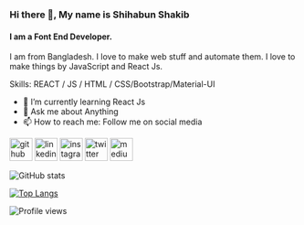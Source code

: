 ### Hi there 👋, My name is Shihabun Shakib
#### I am a Font End Developer. 
I am from Bangladesh. I love to make web stuff and automate them. I love to make things by JavaScript and React Js.

Skills: REACT / JS / HTML / CSS/Bootstrap/Material-UI

- 🌱 I’m currently learning React Js  
- 💬 Ask me about Anything 
- 📫 How to reach me: Follow me on social media 


[<img src='https://cdn.jsdelivr.net/npm/simple-icons@3.0.1/icons/github.svg' alt='github' height='40'>](https://github.com/iamshakibb)  [<img src='https://cdn.jsdelivr.net/npm/simple-icons@3.0.1/icons/linkedin.svg' alt='linkedin' height='40'>](https://www.linkedin.com/in/iamshakibb/)  [<img src='https://cdn.jsdelivr.net/npm/simple-icons@3.0.1/icons/instagram.svg' alt='instagram' height='40'>](https://www.instagram.com/iamshakibb/)  [<img src='https://cdn.jsdelivr.net/npm/simple-icons@3.0.1/icons/twitter.svg' alt='twitter' height='40'>](https://twitter.com/iamshakibb)  [<img src='https://cdn.jsdelivr.net/npm/simple-icons@3.0.1/icons/medium.svg' alt='medium' height='40'>](https://medium.com/@iamshakibb)  

![GitHub stats](https://github-readme-stats.vercel.app/api?username=iamshakibb&show_icons=true)  

[![Top Langs](https://github-readme-stats.vercel.app/api/top-langs/?username=iamshakibb)](https://github.com/anuraghazra/github-readme-stats)

![Profile views](https://gpvc.arturio.dev/iamshakibb)  
